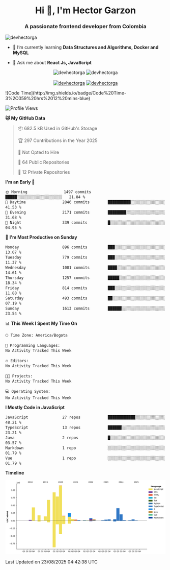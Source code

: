 <h1 align="center">Hi 👋, I'm Hector Garzon</h1>
<h3 align="center">A passionate frontend developer from Colombia</h3>

<p align="left"> <img src="https://komarev.com/ghpvc/?username=devhectorga" alt="devhectorga" /> </p>

- 🌱 I’m currently learning **Data Structures and Algorithms, Docker and MySQL**

- 💬 Ask me about **React Js, JavaScript**

<p align="center"> <img src="https://github-readme-stats.vercel.app/api?username=devhectorga&count_private=true&show_icons=true" alt="devhectorga" /> <img src="https://github-readme-stats.vercel.app/api/top-langs/?username=devhectorga&layout=compact" alt="devhectorga" /></p>

<p align="center">
<a href="https://twitter.com/devhectorga" target="blank"><img align="center" src="https://cdn.jsdelivr.net/npm/simple-icons@3.0.1/icons/twitter.svg" alt="devhectorga" height="20" width="20" /></a>
<a href="https://linkedin.com/in/devhectorga" target="blank"><img align="center" src="https://cdn.jsdelivr.net/npm/simple-icons@3.0.1/icons/linkedin.svg" alt="devhectorga" height="20" width="20" /></a>
</p>
<!--START_SECTION:waka-->
![Code Time](http://img.shields.io/badge/Code%20Time-3%2C059%20hrs%2012%20mins-blue)

![Profile Views](http://img.shields.io/badge/Profile%20Views-0-blue)

**🐱 My GitHub Data** 

> 📦 682.5 kB Used in GitHub's Storage 
 > 
> 🏆 297 Contributions in the Year 2025
 > 
> 🚫 Not Opted to Hire
 > 
> 📜 64 Public Repositories 
 > 
> 🔑 12 Private Repositories 
 > 
**I'm an Early 🐤** 

```text
🌞 Morning                1497 commits        █████░░░░░░░░░░░░░░░░░░░░   21.84 % 
🌆 Daytime                2846 commits        ██████████░░░░░░░░░░░░░░░   41.53 % 
🌃 Evening                2171 commits        ████████░░░░░░░░░░░░░░░░░   31.68 % 
🌙 Night                  339 commits         █░░░░░░░░░░░░░░░░░░░░░░░░   04.95 % 
```
📅 **I'm Most Productive on Sunday** 

```text
Monday                   896 commits         ███░░░░░░░░░░░░░░░░░░░░░░   13.07 % 
Tuesday                  779 commits         ███░░░░░░░░░░░░░░░░░░░░░░   11.37 % 
Wednesday                1001 commits        ████░░░░░░░░░░░░░░░░░░░░░   14.61 % 
Thursday                 1257 commits        █████░░░░░░░░░░░░░░░░░░░░   18.34 % 
Friday                   814 commits         ███░░░░░░░░░░░░░░░░░░░░░░   11.88 % 
Saturday                 493 commits         ██░░░░░░░░░░░░░░░░░░░░░░░   07.19 % 
Sunday                   1613 commits        ██████░░░░░░░░░░░░░░░░░░░   23.54 % 
```


📊 **This Week I Spent My Time On** 

```text
🕑︎ Time Zone: America/Bogota

💬 Programming Languages: 
No Activity Tracked This Week

🔥 Editors: 
No Activity Tracked This Week

🐱‍💻 Projects: 
No Activity Tracked This Week

💻 Operating System: 
No Activity Tracked This Week
```

**I Mostly Code in JavaScript** 

```text
JavaScript               27 repos            ████████████░░░░░░░░░░░░░   48.21 % 
TypeScript               13 repos            ██████░░░░░░░░░░░░░░░░░░░   23.21 % 
Java                     2 repos             █░░░░░░░░░░░░░░░░░░░░░░░░   03.57 % 
Markdown                 1 repo              ░░░░░░░░░░░░░░░░░░░░░░░░░   01.79 % 
Vue                      1 repo              ░░░░░░░░░░░░░░░░░░░░░░░░░   01.79 % 
```



**Timeline**

![Lines of Code chart](https://raw.githubusercontent.com/devHectorGa/devHectorGa/master/assets/bar_graph.png)


 Last Updated on 23/08/2025 04:42:38 UTC
<!--END_SECTION:waka-->
